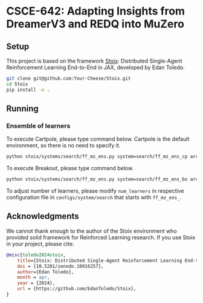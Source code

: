 # CSCE-642: Adapting Insights from DreamerV3 and REDQ into MuZero
## Setup
This project is based on the framework [Stoix](https://github.com/EdanToledo/Stoix/tree/main): Distributed Single-Agent Reinforcement Learning End-to-End in JAX, developed by Edan Toledo. 

```bash
git clone git@github.com:Your-Cheese/Stoix.git
cd Stoix
pip install -e .
```

## Running

### Ensemble of learners
To execute Cartpole, please type command below. Cartpole is the default environment, so there is no need to specify it.
```bash
python stoix/systems/search/ff_mz_ens.py system=search/ff_mz_ens_cp arch=anakin_ens_cp
```

To execute Breakout, please type command below.
```bash
python stoix/systems/search/ff_mz_ens.py system=search/ff_mz_ens_bo arch=anakin_ens_bo env=gymnax/breakout
```
To adjust number of learners, please modify `num_learners` in respective configuration file in `configs/system/search` that starts with `ff_mz_ens_`.

## Acknowledgments
We cannot thank enough to the author of the Stoix environment who provided solid framework for Reinforced Learning research.
If you use Stoix in your project, please cite:
```bibtex
@misc{toledo2024stoix,
    title={Stoix: Distributed Single-Agent Reinforcement Learning End-to-End in JAX},
    doi = {10.5281/zenodo.10916257},
    author={Edan Toledo},
    month = apr,
    year = {2024},
    url = {https://github.com/EdanToledo/Stoix},
}
```